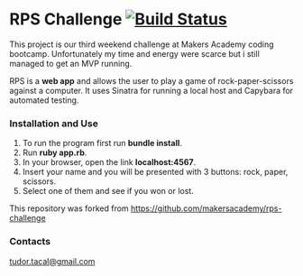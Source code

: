 # RPS Challenge [![Build Status](https://travis-ci.org/TudorTacal/rps-challenge.svg?branch=master)](https://travis-ci.org/TudorTacal/rps-challenge)

This project is our third weekend challenge at Makers Academy coding bootcamp. Unfortunately my time and energy were scarce but i still managed to get an MVP running.

RPS is a **web app** and allows the user to play a game of rock-paper-scissors against a computer. It uses Sinatra for running a local host and Capybara for automated testing.

### Installation and Use

1. To run the program first run **bundle install**.
2. Run **ruby app.rb**.
3. In your browser, open the link **localhost:4567**.
4. Insert your name and you will be presented with 3 buttons: rock, paper, scissors.
5. Select one of them and see if you won or lost.

This repository was forked from https://github.com/makersacademy/rps-challenge

### Contacts
tudor.tacal@gmail.com
